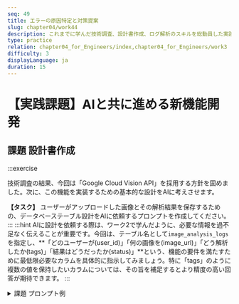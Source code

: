 ```yaml
---
seq: 49
title: エラーの原因特定と対策提案
slug: chapter04/work44
description: これまでに学んだ技術調査、設計書作成、ログ解析のスキルを総動員した実践的な課題に取り組む
type: practice
relation: chapter04_for_Engineers/index,chapter04_for_Engineers/work3
difficulty: 3
displayLanguage: ja
duration: 15
---
```


# 【実践課題】AIと共に進める新機能開発
## 課題 設計書作成
:::exercise

技術調査の結果、今回は「Google Cloud Vision API」を採用する方針を固めました。次に、この機能を実装するための基本的な設計をAIに考えさせます。

**【タスク】**
ユーザーがアップロードした画像とその解析結果を保存するための、データベーステーブル設計をAIに依頼するプロンプトを作成してください。
:::
:::hint
AIに設計を依頼する際は、ワーク2で学んだように、必要な情報を過不足なく伝えることが重要です。今回は、テーブル名として`image_analysis_logs`を指定し、**「どのユーザーが(user_id)」「何の画像を(image_url)」「どう解析したか(tags)」「結果はどうだったか(status)」**という、機能の要件を満たすために最低限必要なカラムを具体的に指示してみましょう。特に「tags」のように複数の値を保持したいカラムについては、その旨を補足するとより精度の高い回答が期待できます。
:::


<details>
<summary>課題 プロンプト例</summary>

```text
あなたは、データベース設計の経験が豊富なバックエンドエンジニアです。
「Google Cloud Vision API」を利用した画像自動タグ付け機能を実装します。
この機能のために、ユーザーがアップロードした画像と、その解析結果を保存するデータベーステーブルの設計をしてください。

# 設計要件
- テーブル名は `image_analysis_logs` とします。
- 以下の情報が保存できるようにしてください。
  - どのユーザーがアップロードしたか (user_id)
  - 元の画像のURL (image_url)
  - AIによって付与されたタグのリスト (tags) ※このカラムは複数のタグを保持できる必要があります。
  - 解析処理が成功したか失敗したか (status)

# 出力形式
Markdown形式のテーブルで、カラム名、データ型、制約、簡単な説明を記載してください。
```
</details>




